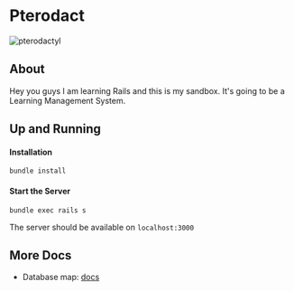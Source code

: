 # Pterodact

![pterodactyl](https://s-media-cache-ak0.pinimg.com/236x/2a/58/11/2a58117a3ba275cea352c3e6923b0e37.jpg)

## About
Hey you guys I am learning Rails and this is my sandbox. It's going to be a Learning Management System.

## Up and Running

#### Installation
```
bundle install
```

#### Start the Server
```
bundle exec rails s
```
The server should be available on `localhost:3000`

## More Docs
* Database map: [docs](https://github.com/jmodjeska/pterodact/tree/master/doc)
